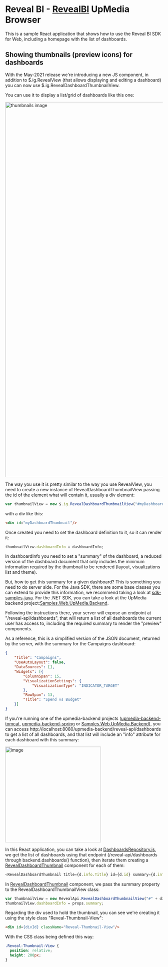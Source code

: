 # Reveal BI - [RevealBI](https://revealbi.io/) UpMedia Browser
This is a sample React application that shows how to use the Reveal BI SDK for Web, including a homepage with the list of dashboards.

## Showing thumbnails (preview icons) for dashboards
With the May-2021 release we're introducing a new JS component, in addition to $.ig.RevealView (that allows displaying and editing a dashboard) you can now use $.ig.RevealDashboardThumbnailView.

You can use it to display a list/grid of dashboards like this one:

<img width="1200" alt="thumbnails image" src="https://user-images.githubusercontent.com/14890904/119543797-72309600-bd67-11eb-9831-ee9d2239f02e.png">

The way you use it is pretty similar to the way you use RevealView, you need to create a new instance of RevealDashboardThumbnailView passing the id of the element what will contain it, usually a div element:

```javascript
var thumbnailView = new $.ig.RevealDashboardThumbnailView("#myDashboardThumbnail");
```
with a div like this:
```html
<div id="myDashboardThumbnail"/>
```

Once created you need to set the dashboard definition to it, so it can render it:
```javascript
thumbnailView.dashboardInfo = dashboardInfo;
```
In dashboardInfo you need to set a "summary" of the dashboard, a reduced version of the dashboard document that only includes the minimum information required by the thumbnail to be rendered (layout, visualizations list and theme).

But, how to get this summary for a given dashboard? This is something you need to do server side. 
For the Java SDK, there are some base classes you can extend to provide this information, we recommend taking a look at [sdk-samples-java](https://github.com/RevealBi/sdk-samples-java#returning-the-list-of-dashboards). For the .NET SDK, you can take a look at the UpMedia backend project:[Samples.Web.UpMedia.Backend](https://github.com/RevealBi/sdk-samples-aspnetcore/tree/main/Reveal.Sdk.Samples.Web.UpMedia.Backend).

Following the instructions there, your server will expose an endpoint at "/reveal-api/dashboards", that will return a list of all dashboards the current user has access to, including the required summary to render the "preview" components.

As a reference, this is a simplified version of the JSON document, returned by the server, with the summary for the Campaigns dashboard:
```json
{
	"Title": "Campaigns",
	"UseAutoLayout": false,
	"DataSources": [],
	"Widgets": [{
		"ColumnSpan": 15,
		"VisualizationSettings": {
			"VisualizationType": "INDICATOR_TARGET"
		},
		"RowSpan": 13,
		"Title": "Spend vs Budget"
	}]
}
```

If you're running one of the upmedia-backend projects ([upmedia-backend-tomcat](https://github.com/RevealBi/sdk-samples-java/tree/main/upmedia-backend-tomcat), [upmedia-backend-spring](https://github.com/RevealBi/sdk-samples-java/tree/main/upmedia-backend-spring) or [Samples.Web.UpMedia.Backend](https://github.com/RevealBi/sdk-samples-aspnetcore/tree/main/Reveal.Sdk.Samples.Web.UpMedia.Backend)), you can access http://localhost:8080/upmedia-backend/reveal-api/dashboards to get a list of all dashboards, and that list will include an "info" attribute for each dashboard with this summary:

<img width="306" alt="image" src="https://user-images.githubusercontent.com/14890904/119552035-a8bede80-bd70-11eb-8f7e-7851fc4b48e5.png">

In this React application, you can take a look at [DashboardsRepository.js](src/components/DashboardsRepository.js), we get the list of dashboards using that endpoint (/reveal-api/dashboards through backend.dashboards() function), then iterate them creating a [RevealDashboardThumbnail](src/components/RevealDashboardThumbnail.js) component for each of them:
```javascript
<RevealDashboardThumbnail title={d.info.Title} id={d.id} summary={d.info}/>
```

In [RevealDashboardThumbnail](src/components/RevealDashboardThumbnail.js) component, we pass the summary property to the RevealDashboardThumbnailView class:
```javascript
var thumbnailView = new RevealApi.RevealDashboardThumbnailView("#" + divId);
thumbnailView.dashboardInfo = props.summary;
```

Regarding the div used to hold the thumbnail, you can see we're creating it using the style class "Reveal-Thumbnail-View":
```html
<div id={divId} className="Reveal-Thumbnail-View"/>
```
With the CSS class being defined this way:
```css
.Reveal-Thumbnail-View {
  position: relative;
  height: 200px;
}
```

